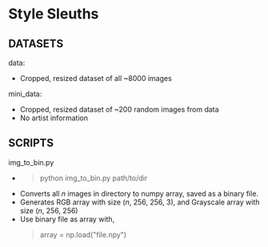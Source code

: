 # Style Sleuths

## DATASETS

data:

- Cropped, resized dataset of all ~8000 images

mini_data:

- Cropped, resized dataset of ~200 random images from data
- No artist information

## SCRIPTS

img_to_bin.py

- > python img_to_bin.py path/to/dir
- Converts all _n_ images in directory to numpy array, saved as a binary file.
- Generates RGB array with size (_n_, 256, 256, 3), and Grayscale array with size (_n_, 256, 256)
- Use binary file as array with,
  > array = np.load("file.npy")
